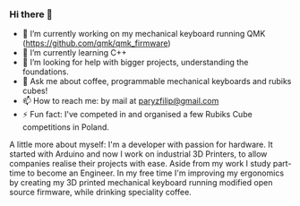### Hi there 👋

- 🔭 I’m currently working on my mechanical keyboard running QMK (https://github.com/qmk/qmk_firmware)
- 🌱 I’m currently learning C++
- 🤔 I’m looking for help with bigger projects, understanding the foundations.
- 💬 Ask me about coffee, programmable mechanical keyboards and rubiks cubes!
- 📫 How to reach me: by mail at paryzfilip@gmail.com
- ⚡ Fun fact: I've competed in and organised a few Rubiks Cube competitions in Poland.

A little more about myself:
I'm a developer with passion for hardware. It started with Arduino and now I work on industrial 3D Printers, to allow companies realise their projects with ease.
Aside from my work I study part-time to become an Engineer.
In my free time I'm improving my ergonomics by creating my 3D printed mechanical keyboard running modified open source firmware, while drinking speciality coffee.
